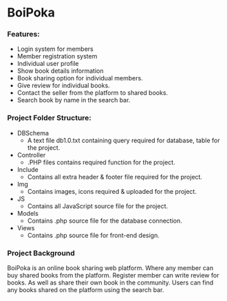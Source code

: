 # BoiPoka

### Features: 
* Login system for members 
* Member registration system 
* Individual user profile  
* Show book details information  
* Book sharing option for individual members. 
* Give review for individual books. 
* Contact the seller from the platform to shared books.  
* Search book by name in the search bar.  


### Project Folder Structure: 

* DBSchema 
	* A text file db1.0.txt containing query required for database, table for the project. 
* Controller 
	* .PHP files contains required function for the project. 
* Include 
	* Contains all extra header & footer file required for the project. 
* Img 
	* Contains images, icons required & uploaded for the project. 
* JS 
	* Contains all JavaScript source file for the project. 
* Models 
	* Contains .php source file for the database connection. 
* Views 
	* Contains .php source file for front-end design. 

### Project Background
BoiPoka is an online book sharing web platform. Where any member can buy shared books from the platform. Register member can write review for books. As well as share their own book in the community. Users can find any books shared on the platform using the search bar.  